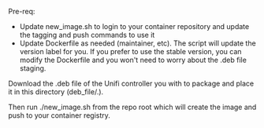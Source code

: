 Pre-req:
- Update new_image.sh to login to your container repository and update the tagging and push commands to use it
- Update Dockerfile as needed (maintainer, etc). The script will update the version label for you. If you prefer to use the stable version, you can modify the Dockerfile and you won't need to worry about the .deb file staging.

Download the .deb file of the Unifi controller you with to package and place it in this directory (deb_file/.).

Then run ./new_image.sh from the repo root which will create the image and push to your container registry.
